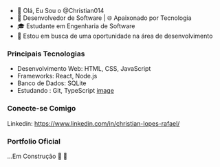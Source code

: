 - 👋 Olá, Eu Sou o @Christian014
- 🚀 Desenvolvedor de Software | 🌐 Apaixonado por Tecnologia
- 🎓 Estudante em Engenharia de Software
- 💼 Estou em busca de uma oportunidade na área de desenvolvimento

### Principais Tecnologias

- Desenvolvimento Web: HTML, CSS, JavaScript
- Frameworks: React, Node.js
- Banco de Dados: SQLite
- Estudando : Git, TypeScript
[image](https://github.com/Christian014/Christian014/assets/129335066/cd10c632-d717-40c0-ba0e-ab6d5f70ee08)

### Conecte-se Comigo
Linkedin: https://www.linkedin.com/in/christian-lopes-rafael/

### Portfolio Oficial
...Em Construção  🚧 🚧
